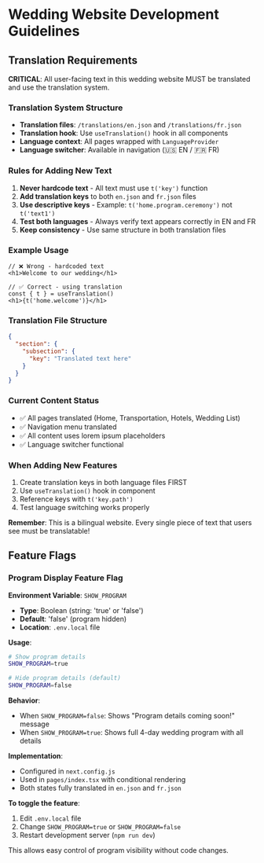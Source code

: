 # Wedding Website Development Guidelines

## Translation Requirements

**CRITICAL**: All user-facing text in this wedding website MUST be translated and use the translation system.

### Translation System Structure

- **Translation files**: `/translations/en.json` and `/translations/fr.json`
- **Translation hook**: Use `useTranslation()` hook in all components
- **Language context**: All pages wrapped with `LanguageProvider`
- **Language switcher**: Available in navigation (🇺🇸 EN / 🇫🇷 FR)

### Rules for Adding New Text

1. **Never hardcode text** - All text must use `t('key')` function
2. **Add translation keys** to both `en.json` and `fr.json` files
3. **Use descriptive keys** - Example: `t('home.program.ceremony')` not `t('text1')`
4. **Test both languages** - Always verify text appears correctly in EN and FR
5. **Keep consistency** - Use same structure in both translation files

### Example Usage

```tsx
// ❌ Wrong - hardcoded text
<h1>Welcome to our wedding</h1>

// ✅ Correct - using translation
const { t } = useTranslation()
<h1>{t('home.welcome')}</h1>
```

### Translation File Structure

```json
{
  "section": {
    "subsection": {
      "key": "Translated text here"
    }
  }
}
```

### Current Content Status

- ✅ All pages translated (Home, Transportation, Hotels, Wedding List)
- ✅ Navigation menu translated  
- ✅ All content uses lorem ipsum placeholders
- ✅ Language switcher functional

### When Adding New Features

1. Create translation keys in both language files FIRST
2. Use `useTranslation()` hook in component
3. Reference keys with `t('key.path')`
4. Test language switching works properly

**Remember**: This is a bilingual website. Every single piece of text that users see must be translatable!

## Feature Flags

### Program Display Feature Flag

**Environment Variable**: `SHOW_PROGRAM`
- **Type**: Boolean (string: 'true' or 'false')
- **Default**: 'false' (program hidden)
- **Location**: `.env.local` file

**Usage**:
```bash
# Show program details
SHOW_PROGRAM=true

# Hide program details (default)
SHOW_PROGRAM=false
```

**Behavior**:
- When `SHOW_PROGRAM=false`: Shows "Program details coming soon!" message
- When `SHOW_PROGRAM=true`: Shows full 4-day wedding program with all details

**Implementation**:
- Configured in `next.config.js` 
- Used in `pages/index.tsx` with conditional rendering
- Both states fully translated in `en.json` and `fr.json`

**To toggle the feature**:
1. Edit `.env.local` file
2. Change `SHOW_PROGRAM=true` or `SHOW_PROGRAM=false`
3. Restart development server (`npm run dev`)

This allows easy control of program visibility without code changes.